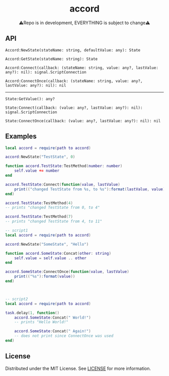 <h1 align="center">accord</h1>
<div align="center">⚠️Repo is in development, EVERYTHING is subject to change⚠️</div>




## API

`Accord:NewState(stateName: string, defaultValue: any): State`

`Accord:GetState(stateName: string): State`

`Accord:Connect(callback: (stateName: string, value: any?, lastValue: any?): nil): signal.ScriptConnection`

`Accord:ConnectOnce(callback: (stateName: string, value: any?, lastValue: any?): nil): nil`

---

`State:GetValue(): any?`

`State:Connect(callback: (value: any?, lastValue: any?): nil): signal.ScriptConnection`

`State:ConnectOnce(callback: (value: any?, lastValue: any?): nil): nil`





## Examples

```lua
local accord = require(path to accord)

accord:NewState("TestState", 0)

function accord.TestState:TestMethod(number: number)
    self.value += number
end

accord.TestState:Connect(function(value, lastValue)
    print(("changed TestState from %s, to %s"):format(lastValue, value))
end)

accord.TestState:TestMethod(4)
-- prints "changed TestState from 0, to 4"

accord.TestState:TestMethod(7)
-- prints "changed TestState from 4, to 11"
```

```lua
-- script1
local accord = require(path to accord)

accord:NewState("SomeState", "Hello")

function accord.SomeState:Concat(other: string)
    self.value = self.value .. other
end

accord.SomeState:ConnectOnce(function(value, lastValue)
    print(("%s"):format(value))
end)



-- script2
local accord = require(path to accord)

task.delay(1, function()
    accord.SomeState:Concat(" World!")
    -- prints "Hello World!"

    accord.SomeState:Concat(" Again!")
    -- does not print since ConnectOnce was used
end)
```

## License

Distributed under the MIT License. See [LICENSE](./LICENSE) for more information.